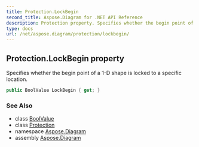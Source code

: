 ```yaml
---
title: Protection.LockBegin
second_title: Aspose.Diagram for .NET API Reference
description: Protection property. Specifies whether the begin point of a 1D shape is locked to a specific location
type: docs
url: /net/aspose.diagram/protection/lockbegin/
---
```

## Protection.LockBegin property

Specifies whether the begin point of a 1-D shape is locked to a specific location.

```csharp
public BoolValue LockBegin { get; }
```

### See Also

* class [BoolValue](../../boolvalue/)
* class [Protection](../)
* namespace [Aspose.Diagram](../../protection/)
* assembly [Aspose.Diagram](../../../)



